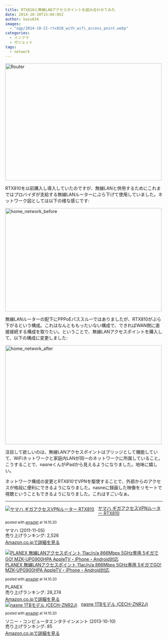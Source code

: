 ```yaml
---
title: RTX810と無線LANアクセスポイントを組み合わせてみた
date: 2014-10-20T15:04:05Z
author: kazu634
images:
  - "ogp/2014-10-21-rtx810_with_wifi_access_point.webp"
categories:
  - インフラ
  - ガジェット
tags:
  - network
---
```

<a href="https://www.flickr.com/photos/sacabezas/5829340509" onclick="__gaTracker('send', 'event', 'outbound-article', 'https://www.flickr.com/photos/sacabezas/5829340509', '');" title="Router by Santiago Cabezas, on Flickr"><img class="aligncenter" src="https://farm6.staticflickr.com/5277/5829340509_df496661e0.jpg" alt="Router" width="500" height="375" /></a>

RTX810を以前購入し導入していたのですが、無線LANと併用するためにこれまではプロバイダが支給する無線LANルーターにぶら下げて使用していました。ネットワーク図としては以下の様な感じです:

<a href="https://www.flickr.com/photos/42332031@N02/14952993624" onclick="__gaTracker('send', 'event', 'outbound-article', 'https://www.flickr.com/photos/42332031@N02/14952993624', '');" title="home_network_before by Kazuhiro MUSASHI, on Flickr"><img class="aligncenter" src="https://farm4.staticflickr.com/3947/14952993624_a1388b489e.jpg" alt="home_network_before" width="500" height="331" /></a>

無線LANルーターの配下にPPPoEパススルーではありましたが、RTX810がぶら下がるという構成。これはなんとももったいない構成で、できればWAN側に直接接続する構成を取りたい。ということで、無線LANアクセスポイントを購入して、以下の構成に変更しました:

<a href="https://www.flickr.com/photos/42332031@N02/15574587282" onclick="__gaTracker('send', 'event', 'outbound-article', 'https://www.flickr.com/photos/42332031@N02/15574587282', '');" title="home_network_after by Kazuhiro MUSASHI, on Flickr"><img class="aligncenter" src="https://farm4.staticflickr.com/3945/15574587282_73a878fd49.jpg" alt="home_network_after" width="500" height="317" /></a>

注目して欲しいのは、無線LANアクセスポイントはブリッジとして機能していて、WiFiネットワークと家庭内LANが同一のネットワークに所属していること。こうすることで、nasneくんがiPadから見えるようになりました。地味に嬉しい。

ネットワーク構成の変更とRTX810でVPNを駆使することで、外部からのアクセスが格段に便利にできるようになりました。nasneに録画した映像をリモートで視聴ということもできるようになりました。これはすごいなぁ。

* * *

<div class="amazlet-box" style="margin-bottom: 0px;">
<div class="amazlet-image" style="float: left; margin: 0px 12px 1px 0px;">
<a href="https://www.amazon.co.jp/exec/obidos/ASIN/B005TC9B7M/simsnes-22/ref=nosim/" onclick="__gaTracker('send', 'event', 'outbound-article', 'https://www.amazon.co.jp/exec/obidos/ASIN/B005TC9B7M/simsnes-22/ref=nosim/', '');" target="_blank" name="amazletlink"><img style="border: none;" src="https://images-na.ssl-images-amazon.com/images/I/31gklO2eUWL._SL160_.jpg" alt="ヤマハ ギガアクセスVPNルーター RTX810" /></a>
</div>

<div class="amazlet-info" style="line-height: 120%; margin-bottom: 10px;">
<div class="amazlet-name" style="margin-bottom: 10px; line-height: 120%;">
<p>
<a href="https://www.amazon.co.jp/exec/obidos/ASIN/B005TC9B7M/simsnes-22/ref=nosim/" onclick="__gaTracker('send', 'event', 'outbound-article', 'https://www.amazon.co.jp/exec/obidos/ASIN/B005TC9B7M/simsnes-22/ref=nosim/', 'ヤマハ ギガアクセスVPNルーター RTX810');" target="_blank" name="amazletlink">ヤマハ ギガアクセスVPNルーター RTX810</a>
</p>

<div class="amazlet-powered-date" style="font-size: 80%; margin-top: 5px; line-height: 120%;">
        posted with <a href="http://www.amazlet.com/" onclick="__gaTracker('send', 'event', 'outbound-article', 'http://www.amazlet.com/', 'amazlet');" title="amazlet"  target="_blank">amazlet</a> at 14.10.20
</div>
</div>

<div class="amazlet-detail">
      ヤマハ (2011-11-05)<br /> 売り上げランキング: 2,526
</div>

<div class="amazlet-sub-info" style="float: left;">
<div class="amazlet-link" style="margin-top: 5px;">
<a href="https://www.amazon.co.jp/exec/obidos/ASIN/B005TC9B7M/simsnes-22/ref=nosim/" onclick="__gaTracker('send', 'event', 'outbound-article', 'https://www.amazon.co.jp/exec/obidos/ASIN/B005TC9B7M/simsnes-22/ref=nosim/', 'Amazon.co.jpで詳細を見る');" target="_blank" name="amazletlink">Amazon.co.jpで詳細を見る</a>
</div>
</div>
</div>

<div class="amazlet-footer" style="clear: left;">
</div>
</div>

<div class="amazlet-box" style="margin-bottom: 0px;">
<div class="amazlet-image" style="float: left; margin: 0px 12px 1px 0px;">
<a href="https://www.amazon.co.jp/exec/obidos/ASIN/B00KWV66DW/simsnes-22/ref=nosim/" onclick="__gaTracker('send', 'event', 'outbound-article', 'https://www.amazon.co.jp/exec/obidos/ASIN/B00KWV66DW/simsnes-22/ref=nosim/', '');" target="_blank" name="amazletlink"><img style="border: none;" src="https://images-na.ssl-images-amazon.com/images/I/41FcLDv4PDL._SL160_.jpg" alt="PLANEX 無線LANアクセスポイント 11ac/n/a 866Mbps 5GHz専用 5ギガでGO! MZK-UPG900HPA AppleTV・iPhone・Android対応" /></a>
</div>

<div class="amazlet-info" style="line-height: 120%; margin-bottom: 10px;">
<div class="amazlet-name" style="margin-bottom: 10px; line-height: 120%;">
<p>
<a href="https://www.amazon.co.jp/exec/obidos/ASIN/B00KWV66DW/simsnes-22/ref=nosim/" onclick="__gaTracker('send', 'event', 'outbound-article', 'https://www.amazon.co.jp/exec/obidos/ASIN/B00KWV66DW/simsnes-22/ref=nosim/', 'PLANEX 無線LANアクセスポイント 11ac/n/a 866Mbps 5GHz専用 5ギガでGO! MZK-UPG900HPA AppleTV・iPhone・Android対応');" target="_blank" name="amazletlink">PLANEX 無線LANアクセスポイント 11ac/n/a 866Mbps 5GHz専用 5ギガでGO! MZK-UPG900HPA AppleTV・iPhone・Android対応</a>
</p>

<div class="amazlet-powered-date" style="font-size: 80%; margin-top: 5px; line-height: 120%;">
        posted with <a href="http://www.amazlet.com/" onclick="__gaTracker('send', 'event', 'outbound-article', 'http://www.amazlet.com/', 'amazlet');" title="amazlet"  target="_blank">amazlet</a> at 14.10.20
</div>
</div>

<div class="amazlet-detail">
      PLANEX<br /> 売り上げランキング: 28,274
</div>

<div class="amazlet-sub-info" style="float: left;">
<div class="amazlet-link" style="margin-top: 5px;">
<a href="https://www.amazon.co.jp/exec/obidos/ASIN/B00KWV66DW/simsnes-22/ref=nosim/" onclick="__gaTracker('send', 'event', 'outbound-article', 'https://www.amazon.co.jp/exec/obidos/ASIN/B00KWV66DW/simsnes-22/ref=nosim/', 'Amazon.co.jpで詳細を見る');" target="_blank" name="amazletlink">Amazon.co.jpで詳細を見る</a>
</div>
</div>
</div>

<div class="amazlet-footer" style="clear: left;">
</div>
</div>

<div class="amazlet-box" style="margin-bottom: 0px;">
<div class="amazlet-image" style="float: left; margin: 0px 12px 1px 0px;">
<a href="https://www.amazon.co.jp/exec/obidos/ASIN/B00F27JGT2/simsnes-22/ref=nosim/" onclick="__gaTracker('send', 'event', 'outbound-article', 'https://www.amazon.co.jp/exec/obidos/ASIN/B00F27JGT2/simsnes-22/ref=nosim/', '');" target="_blank" name="amazletlink"><img style="border: none;" src="https://images-na.ssl-images-amazon.com/images/I/41hXi6o3VQL._SL160_.jpg" alt="nasne 1TBモデル (CECH-ZNR2J)" /></a>
</div>

<div class="amazlet-info" style="line-height: 120%; margin-bottom: 10px;">
<div class="amazlet-name" style="margin-bottom: 10px; line-height: 120%;">
<a href="https://www.amazon.co.jp/exec/obidos/ASIN/B00F27JGT2/simsnes-22/ref=nosim/" onclick="__gaTracker('send', 'event', 'outbound-article', 'https://www.amazon.co.jp/exec/obidos/ASIN/B00F27JGT2/simsnes-22/ref=nosim/', 'nasne 1TBモデル (CECH-ZNR2J)');" target="_blank" name="amazletlink">nasne 1TBモデル (CECH-ZNR2J)</a></p>

<div class="amazlet-powered-date" style="font-size: 80%; margin-top: 5px; line-height: 120%;">
        posted with <a href="http://www.amazlet.com/" onclick="__gaTracker('send', 'event', 'outbound-article', 'http://www.amazlet.com/', 'amazlet');" title="amazlet"  target="_blank">amazlet</a> at 14.10.20
</div>
</div>

<div class="amazlet-detail">
      ソニー・コンピュータエンタテインメント (2013-10-10)<br /> 売り上げランキング: 85
</div>

<div class="amazlet-sub-info" style="float: left;">
<div class="amazlet-link" style="margin-top: 5px;">
<a href="https://www.amazon.co.jp/exec/obidos/ASIN/B00F27JGT2/simsnes-22/ref=nosim/" onclick="__gaTracker('send', 'event', 'outbound-article', 'https://www.amazon.co.jp/exec/obidos/ASIN/B00F27JGT2/simsnes-22/ref=nosim/', 'Amazon.co.jpで詳細を見る');" target="_blank" name="amazletlink">Amazon.co.jpで詳細を見る</a>
</div>
</div>
</div>

<div class="amazlet-footer" style="clear: left;">
</div>
</div>
